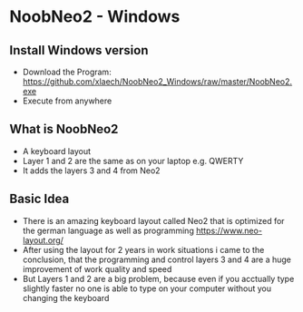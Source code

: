 # NoobNeo2 - Windows

## Install Windows version
- Download the Program: https://github.com/xlaech/NoobNeo2_Windows/raw/master/NoobNeo2.exe
- Execute from anywhere

## What is NoobNeo2
- A keyboard layout
- Layer 1 and 2 are the same as on your laptop e.g. QWERTY
- It adds the layers 3 and 4 from Neo2

## Basic Idea
- There is an amazing keyboard layout called Neo2 that is optimized for the german language as well as programming https://www.neo-layout.org/
- After using the layout for 2 years in work situations i came to the conclusion, that the programming and control layers 3 and 4 are a huge improvement of work quality and speed
- But Layers 1 and 2 are a big problem, because even if you acctually type slightly faster no one is able to type on your computer without you changing the keyboard
